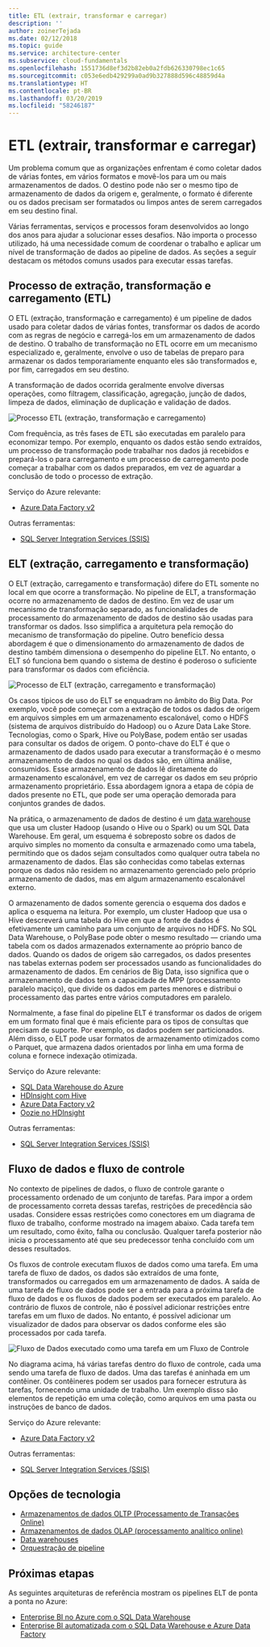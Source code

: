 ```yaml
---
title: ETL (extrair, transformar e carregar)
description: ''
author: zoinerTejada
ms.date: 02/12/2018
ms.topic: guide
ms.service: architecture-center
ms.subservice: cloud-fundamentals
ms.openlocfilehash: 1551736d8ef3d2b82eb0a2fdb626330798ec1c65
ms.sourcegitcommit: c053e6edb429299a0ad9b327888d596c48859d4a
ms.translationtype: HT
ms.contentlocale: pt-BR
ms.lasthandoff: 03/20/2019
ms.locfileid: "58246187"
---
```

# <a name="extract-transform-and-load-etl"></a>ETL (extrair, transformar e carregar)

Um problema comum que as organizações enfrentam é como coletar dados de várias fontes, em vários formatos e movê-los para um ou mais armazenamentos de dados. O destino pode não ser o mesmo tipo de armazenamento de dados da origem e, geralmente, o formato é diferente ou os dados precisam ser formatados ou limpos antes de serem carregados em seu destino final.

Várias ferramentas, serviços e processos foram desenvolvidos ao longo dos anos para ajudar a solucionar esses desafios. Não importa o processo utilizado, há uma necessidade comum de coordenar o trabalho e aplicar um nível de transformação de dados ao pipeline de dados. As seções a seguir destacam os métodos comuns usados para executar essas tarefas.

## <a name="extract-transform-and-load-etl-process"></a>Processo de extração, transformação e carregamento (ETL)

O ETL (extração, transformação e carregamento) é um pipeline de dados usado para coletar dados de várias fontes, transformar os dados de acordo com as regras de negócio e carregá-los em um armazenamento de dados de destino. O trabalho de transformação no ETL ocorre em um mecanismo especializado e, geralmente, envolve o uso de tabelas de preparo para armazenar os dados temporariamente enquanto eles são transformados e, por fim, carregados em seu destino.

A transformação de dados ocorrida geralmente envolve diversas operações, como filtragem, classificação, agregação, junção de dados, limpeza de dados, eliminação de duplicação e validação de dados.

![Processo ETL (extração, transformação e carregamento)](../images/etl.png)

Com frequência, as três fases de ETL são executadas em paralelo para economizar tempo. Por exemplo, enquanto os dados estão sendo extraídos, um processo de transformação pode trabalhar nos dados já recebidos e prepará-los o para carregamento e um processo de carregamento pode começar a trabalhar com os dados preparados, em vez de aguardar a conclusão de todo o processo de extração.

Serviço do Azure relevante:

- [Azure Data Factory v2](https://azure.microsoft.com/services/data-factory/)

Outras ferramentas:

- [SQL Server Integration Services (SSIS)](/sql/integration-services/sql-server-integration-services)

## <a name="extract-load-and-transform-elt"></a>ELT (extração, carregamento e transformação)

O ELT (extração, carregamento e transformação) difere do ETL somente no local em que ocorre a transformação. No pipeline de ELT, a transformação ocorre no armazenamento de dados de destino. Em vez de usar um mecanismo de transformação separado, as funcionalidades de processamento do armazenamento de dados de destino são usadas para transformar os dados. Isso simplifica a arquitetura pela remoção do mecanismo de transformação do pipeline. Outro benefício dessa abordagem é que o dimensionamento do armazenamento de dados de destino também dimensiona o desempenho do pipeline ELT. No entanto, o ELT só funciona bem quando o sistema de destino é poderoso o suficiente para transformar os dados com eficiência.

![Processo de ELT (extração, carregamento e transformação)](../images/elt.png)

Os casos típicos de uso do ELT se enquadram no âmbito do Big Data. Por exemplo, você pode começar com a extração de todos os dados de origem em arquivos simples em um armazenamento escalonável, como o HDFS (sistema de arquivos distribuído do Hadoop) ou o Azure Data Lake Store. Tecnologias, como o Spark, Hive ou PolyBase, podem então ser usadas para consultar os dados de origem. O ponto-chave do ELT é que o armazenamento de dados usado para executar a transformação é o mesmo armazenamento de dados no qual os dados são, em última análise, consumidos. Esse armazenamento de dados lê diretamente do armazenamento escalonável, em vez de carregar os dados em seu próprio armazenamento proprietário. Essa abordagem ignora a etapa de cópia de dados presente no ETL, que pode ser uma operação demorada para conjuntos grandes de dados.

Na prática, o armazenamento de dados de destino é um [data warehouse](./data-warehousing.md) que usa um cluster Hadoop (usando o Hive ou o Spark) ou um SQL Data Warehouse. Em geral, um esquema é sobreposto sobre os dados de arquivo simples no momento da consulta e armazenado como uma tabela, permitindo que os dados sejam consultados como qualquer outra tabela no armazenamento de dados. Elas são conhecidas como tabelas externas porque os dados não residem no armazenamento gerenciado pelo próprio armazenamento de dados, mas em algum armazenamento escalonável externo.

O armazenamento de dados somente gerencia o esquema dos dados e aplica o esquema na leitura. Por exemplo, um cluster Hadoop que usa o Hive descreverá uma tabela do Hive em que a fonte de dados é efetivamente um caminho para um conjunto de arquivos no HDFS. No SQL Data Warehouse, o PolyBase pode obter o mesmo resultado &mdash; criando uma tabela com os dados armazenados externamente ao próprio banco de dados. Quando os dados de origem são carregados, os dados presentes nas tabelas externas podem ser processados usando as funcionalidades do armazenamento de dados. Em cenários de Big Data, isso significa que o armazenamento de dados tem a capacidade de MPP (processamento paralelo maciço), que divide os dados em partes menores e distribui o processamento das partes entre vários computadores em paralelo.

Normalmente, a fase final do pipeline ELT é transformar os dados de origem em um formato final que é mais eficiente para os tipos de consultas que precisam de suporte. Por exemplo, os dados podem ser particionados. Além disso, o ELT pode usar formatos de armazenamento otimizados como o Parquet, que armazena dados orientados por linha em uma forma de coluna e fornece indexação otimizada.

Serviço do Azure relevante:

- [SQL Data Warehouse do Azure](/azure/sql-data-warehouse/sql-data-warehouse-overview-what-is)
- [HDInsight com Hive](/azure/hdinsight/hadoop/hdinsight-use-hive)
- [Azure Data Factory v2](https://azure.microsoft.com/services/data-factory/)
- [Oozie no HDInsight](/azure/hdinsight/hdinsight-use-oozie-linux-mac)

Outras ferramentas:

- [SQL Server Integration Services (SSIS)](/sql/integration-services/sql-server-integration-services)

## <a name="data-flow-and-control-flow"></a>Fluxo de dados e fluxo de controle

No contexto de pipelines de dados, o fluxo de controle garante o processamento ordenado de um conjunto de tarefas. Para impor a ordem de processamento correta dessas tarefas, restrições de precedência são usadas. Considere essas restrições como conectores em um diagrama de fluxo de trabalho, conforme mostrado na imagem abaixo. Cada tarefa tem um resultado, como êxito, falha ou conclusão. Qualquer tarefa posterior não inicia o processamento até que seu predecessor tenha concluído com um desses resultados.

Os fluxos de controle executam fluxos de dados como uma tarefa. Em uma tarefa de fluxo de dados, os dados são extraídos de uma fonte, transformados ou carregados em um armazenamento de dados. A saída de uma tarefa de fluxo de dados pode ser a entrada para a próxima tarefa de fluxo de dados e os fluxos de dados podem ser executados em paralelo. Ao contrário de fluxos de controle, não é possível adicionar restrições entre tarefas em um fluxo de dados. No entanto, é possível adicionar um visualizador de dados para observar os dados conforme eles são processados por cada tarefa.

![Fluxo de Dados executado como uma tarefa em um Fluxo de Controle](../images/control-flow-data-flow.png)

No diagrama acima, há várias tarefas dentro do fluxo de controle, cada uma sendo uma tarefa de fluxo de dados. Uma das tarefas é aninhada em um contêiner. Os contêineres podem ser usados para fornecer estrutura às tarefas, fornecendo uma unidade de trabalho. Um exemplo disso são elementos de repetição em uma coleção, como arquivos em uma pasta ou instruções de banco de dados.

Serviço do Azure relevante:

- [Azure Data Factory v2](https://azure.microsoft.com/services/data-factory/)

Outras ferramentas:

- [SQL Server Integration Services (SSIS)](/sql/integration-services/sql-server-integration-services)

## <a name="technology-choices"></a>Opções de tecnologia

- [Armazenamentos de dados OLTP (Processamento de Transações Online)](./online-transaction-processing.md#oltp-in-azure)
- [Armazenamentos de dados OLAP (processamento analítico online)](./online-analytical-processing.md#olap-in-azure)
- [Data warehouses](./data-warehousing.md)
- [Orquestração de pipeline](../technology-choices/pipeline-orchestration-data-movement.md)

## <a name="next-steps"></a>Próximas etapas

As seguintes arquiteturas de referência mostram os pipelines ELT de ponta a ponta no Azure:

- [Enterprise BI no Azure com o SQL Data Warehouse](../../reference-architectures/data/enterprise-bi-sqldw.md)
- [Enterprise BI automatizada com o SQL Data Warehouse e Azure Data Factory](../../reference-architectures/data/enterprise-bi-adf.md)